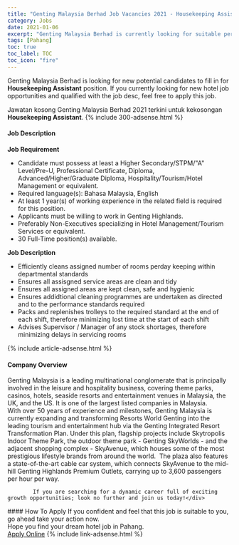 ```yaml
---
title: "Genting Malaysia Berhad Job Vacancies 2021 - Housekeeping Assistant" 
category: Jobs 
date: 2021-01-06 
excerpt: "Genting Malaysia Berhad is currently looking for suitable person to fill in the Housekeeping Assistant which positioned at Pahang" 
tags: [Pahang] 
toc: true 
toc_label: TOC 
toc_icon: "fire" 
--- 
```


<p>Genting Malaysia Berhad is looking for new potential candidates to fill in for <b>Housekeeping Assistant</b> position. If you currently looking for new hotel job opportunities and qualified with the job desc, feel free to apply this job.
</p>Jawatan kosong Genting Malaysia Berhad 2021 terkini untuk kekosongan <b>Housekeeping Assistant</b>. 
{% include 300-adsense.html %} 
<div><div><div><h4>Job Description</h4></div></div><div><div><span><div><div><strong>Job Requirement</strong></div><ul><li>Candidate must possess at least a Higher Secondary/STPM/"A" Level/Pre-U, Professional Certificate, Diploma, Advanced/Higher/Graduate Diploma, Hospitality/Tourism/Hotel Management or equivalent.</li><li>Required language(s): Bahasa Malaysia, English</li><li>At least 1 year(s) of working experience in the related field is required for this position.</li><li>Applicants must be willing to work in Genting Highlands.</li><li>Preferably Non-Executives specializing in Hotel Management/Tourism Services or equivalent.</li><li>30 Full-Time position(s) available.</li></ul><div><strong>Job Description</strong></div><ul><li>Efficiently cleans assigned number of rooms perday keeping within departmental standards</li><li>Ensures all assisgned service areas are clean and tidy</li><li>Ensures all assigned areas are kept clean, safe and hygienic</li><li>Ensures addidtional cleaning programmes are undertaken as directed and to the performance standards required</li><li>Packs and replenishes trolleys to the required standard at the end of each shift, therefore minimizing lost time at the start of each shift</li><li>Advises Supervisor / Manager of any stock shortages, therefore minimizing delays in servicing rooms</li></ul></div></span></div></div></div> 
{% include article-adsense.html %} 
<div><div><div><h4>Company Overview</h4></div></div><div><div><span><div><div>
<div>
<div>
<div>
				Genting Malaysia is a leading multinational conglomerate that is principally involved in the leisure and hospitality business, covering theme parks, casinos, hotels, seaside resorts and entertainment venues in Malaysia, the UK, and the US. It is one of the largest listed companies in Malaysia.</div>
<div>
				With over 50 years of experience and milestones, Genting Malaysia is currently expanding and transforming Resorts World Genting into the leading tourism and entertainment hub via the Genting Integrated Resort Transformation Plan. Under this plan, flagship projects include Skytropolis Indoor Theme Park, the outdoor theme park - Genting SkyWorlds - and the adjacent shopping complex - SkyAvenue, which houses some of the most prestigious lifestyle brands from around the world.&#160; The plaza also features a state-of-the-art cable car system, which connects SkyAvenue to the mid-hill Genting Highlands Premium Outlets, carrying up to 3,600 passengers per hour per way.</div>
			
			If you are searching for a dynamic career full of exciting growth opportunities; look no further and join us today!</div>
</div>
</div></div></span></div></div></div> 
#### How To Apply 
If you confident and feel that this job is suitable to you, go ahead take your action now. <br/> 
Hope you find your dream hotel job in Pahang. <br/> 
<a href="https://www.jobstreet.com.my/en/job/housekeeping-assistant-4455957?jobId=jobstreet-my-job-4455957&sectionRank=5&token=0~30f618cb-d77f-4d3c-96a5-4e2acbc05d57&fr=SRP%20View%20In%20New%20Ta" class="btn btn--info" target="_blank" rel="nofollow noopenner">Apply Online</a> 
{% include link-adsense.html %} 